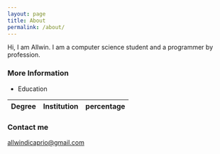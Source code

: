 ```yaml
---
layout: page
title: About
permalink: /about/
---
```


Hi, I am Allwin. I am a computer science student and a programmer by profession. 

### More Information

* Education

| Degree  | Institution | percentage |
|---------|:-----------:|-----------:|

### Contact me

[allwindicaprio@gmail.com](mailto:allwindicaprio@gmail.com)
